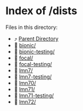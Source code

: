 
# Index of /dists
Files in this directory:
- ⤴ [Parent Directory](../)
- 📁 [bionic/](bionic)
- 📁 [bionic-testing/](bionic-testing)
- 📁 [focal/](focal)
- 📁 [focal-testing/](focal-testing)
- 📁 [lmn7/](lmn7)
- 📁 [lmn7-testing/](lmn7-testing)
- 📁 [lmn70/](lmn70)
- 📁 [lmn71/](lmn71)
- 📁 [lmn71-testing/](lmn71-testing)
- 📁 [lmn72/](lmn72)
